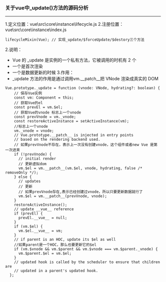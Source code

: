 ### 关于vue中_update()方法的源码分析
---
1.定义位置：vue\src\core\instance\lifecycle.js
2.注册位置：vue\src\core\instance\index.js
```
lifecycleMixin(Vue); // 实现_update/$forceUpdate/$destory三个方法
```
2.说明：
- Vue 的 _update 是实例的一个私有方法，它被调用的时机有 2 个
- 一个是首次渲染
- 一个是数据更新的时候
3.作用：
- _update 方法的作用是通过调用vm.__patch__把 VNode 渲染成真实的 DOM
```
Vue.prototype._update = function (vnode: VNode, hydrating?: boolean) {
    // 保存Vue实例
    const vm: Component = this;
    // 获取Vue的el
    const prevEl = vm.$el;
    // 获取Vue的vnode 标志上一个vnode
    const prevVnode = vm._vnode;
    const restoreActiveInstance = setActiveInstance(vm);
    //标志上一个vnode
    vm._vnode = vnode;
    // Vue.prototype.__patch__ is injected in entry points
    // based on the rendering backend used.
    // 如果prevVnode不存在，表示上一次没有创建vnode，这个组件或者new Vue 是第一次进来
    if (!prevVnode) {
      // initial render
      // 更新虚拟dom
      vm.$el = vm.__patch__(vm.$el, vnode, hydrating, false /* removeOnly */);
    } else {
      // updates
      // 更新
      // 如果prevVnode存在,表示已经创建过vnode，所以只要更新数据就行了
      vm.$el = vm.__patch__(prevVnode, vnode);
    }
    restoreActiveInstance();
    // update __vue__ reference
    if (prevEl) {
      prevEl.__vue__ = null;
    }
    if (vm.$el) {
      vm.$el.__vue__ = vm;
    }
    // if parent is an HOC, update its $el as well
    //如果parent是一个HOC，那么也要更新它的$el
    if (vm.$vnode && vm.$parent && vm.$vnode === vm.$parent._vnode) {
      vm.$parent.$el = vm.$el;
    }
    // updated hook is called by the scheduler to ensure that children are
    // updated in a parent's updated hook.
  };
```